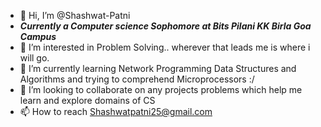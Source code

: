 - 👋 Hi, I’m @Shashwat-Patni
- **_Currently a Computer science Sophomore at Bits Pilani KK Birla Goa Campus_**
- 👀 I’m interested in Problem Solving.. wherever that leads me is where i will go.
- 🌱 I’m currently learning Network Programming Data Structures and Algorithms and trying to comprehend Microprocessors :/
- 💞️ I’m looking to collaborate on any projects problems which help me learn and explore domains of CS
- 📫 How to reach Shashwatpatni25@gmail.com

<!---
Shashwat-Patni/Shashwat-Patni is a ✨ special ✨ repository because its `README.md` (this file) appears on your GitHub profile.
You can click the Preview link to take a look at your changes.
--->
